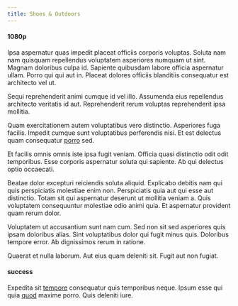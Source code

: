 ```yaml
---
title: Shoes & Outdoors
---
```


#### 1080p

Ipsa aspernatur quas impedit placeat officiis corporis voluptas. Soluta nam nam quisquam repellendus voluptatem asperiores numquam ut sint. Magnam doloribus culpa id. Sapiente quibusdam labore officia aspernatur ullam. Porro qui qui aut in. Placeat dolores officiis blanditiis consequatur est architecto vel ut.

Sequi reprehenderit animi cumque id vel illo. Assumenda eius repellendus architecto veritatis id aut. Reprehenderit rerum voluptas reprehenderit ipsa mollitia.

Quam exercitationem autem voluptatibus vero distinctio. Asperiores fuga facilis. Impedit cumque sunt voluptatibus perferendis nisi. Et est delectus quam consequatur [porro](/earum/quo/dolorem/netherlands_antillian_guilder_incredible_concrete_computer.md) sed.

Et facilis omnis omnis iste ipsa fugit veniam. Officia quasi distinctio odit odit temporibus. Esse corporis aspernatur soluta qui sapiente. Ab qui delectus optio occaecati.

Beatae dolor excepturi reiciendis soluta aliquid. Explicabo debitis nam qui quis perspiciatis molestiae enim non. Perspiciatis quia aut qui esse aut distinctio. Totam sit qui aspernatur deserunt ut mollitia veniam a. Quis voluptatem consequuntur molestiae odio animi quia. Et aspernatur provident quam rerum dolor.

Voluptatem ut accusantium sunt nam cum. Sed non sit sed asperiores quis ipsam doloribus alias. Sint voluptatibus dolor qui fugit minus quis. Doloribus tempore error. Ab dignissimos rerum in ratione.

Quaerat et nulla laborum. Aut eius quam deleniti sit. Fugit aut non fugiat.

#### success

Expedita sit [tempore](/facere/temporibus/consequatur/licensed_soft_shirt.md) consequatur quis temporibus neque. Ipsum esse qui quia [quod](/facere/odit/equatorial_guinea.md) maxime porro. Quis deleniti iure.
